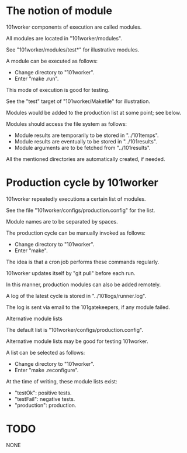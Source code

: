 # The notion of module

101worker components of execution are called modules.

All modules are located in "101worker/modules".

See "101worker/modules/test*" for illustrative modules.

A module <x> can be executed as follows:

* Change directory to "101worker".
* Enter "make <x>.run".

This mode of execution is good for testing.

See the "test" target of "101worker/Makefile" for illustration.

Modules would be added to the production list at some point; see below.

Modules should access the file system as follows:

* Module results are temporarily to be stored in "../101temps".
* Module results are eventually to be stored in "../101results".
* Module arguments are to be fetched from "../101results".

All the mentioned directories are automatically created, if needed.


# Production cycle by 101worker

101worker repeatedly executions a certain list of modules.

See the file "101worker/configs/production.config" for the list.

Module names are to be separated by spaces.

The production cycle can be manually invoked as follows:

* Change directory to "101worker".
* Enter "make".

The idea is that a cron job performs these commands regularly.

101worker updates itself by "git pull" before each run.

In this manner, production modules can also be added remotely.

A log of the latest cycle is stored in "../101logs/runner.log".

The log is sent via email to the 101gatekeepers, if any module failed.


Alternative module lists

The default list is "101worker/configs/production.config".

Alternative module lists may be good for testing 101worker.

A list <x> can be selected as follows:

* Change directory to "101worker".
* Enter "make <x>.reconfigure".

At the time of writing, these module lists <x> exist:

* "testOk": positive tests.
* "testFail": negative tests.
* "production": production.


# TODO

NONE
